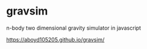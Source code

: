 # gravsim

n-body two dimensional gravity simulator in javascript

https://aboyd105205.github.io/gravsim/
